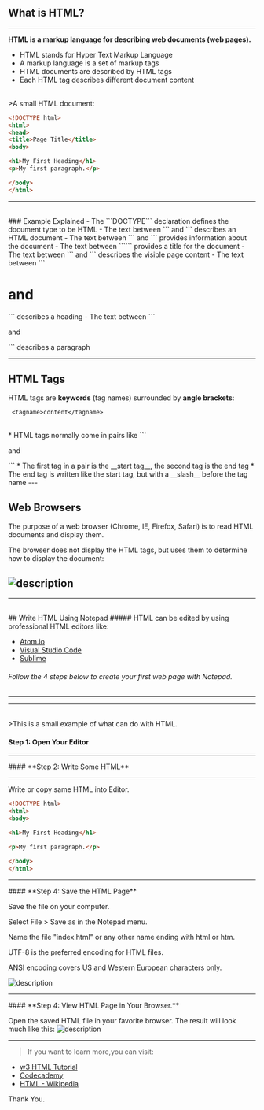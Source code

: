 ## What is HTML?
---
**HTML is a markup language for describing web documents (web pages).**


* HTML stands for Hyper Text Markup Language
* A markup language is a set of markup tags
* HTML documents are described by HTML tags
* Each HTML tag describes different document content
<br>
>A small HTML document:

```html
<!DOCTYPE html>
<html>
<head>
<title>Page Title</title>
<body>

<h1>My First Heading</h1>
<p>My first paragraph.</p>

</body>
</html>
```
---
<br>
### Example Explained
- The ```DOCTYPE``` declaration defines the document type to be HTML
- The text between ```<html> and </html>``` describes an HTML document
- The text between ```<head> and </head>``` provides information about the document
- The text between ```<title> and </title>``` provides a title for the document
- The text between ```<body> and </body>``` describes the visible page content
- The text between ```<h1> and </h1>``` describes a heading
- The text between ```<p> and </p>``` describes a paragraph
<br>


---
## HTML Tags
HTML tags are __keywords__ (tag names) surrounded by __angle brackets__:

     <tagname>content</tagname>
<br>
* HTML tags normally come in pairs like ```<p> and </p>```
* The first tag in a pair is the __start tag__, the second tag is the end tag
* The end tag is written like the start tag, but with a __slash__ before the tag name
---


## Web Browsers
The purpose of a web browser (Chrome, IE, Firefox, Safari) is to read HTML documents and display them.

The browser does not display the HTML tags, but uses them to determine how to display the document:


![description](https://raw.githubusercontent.com/pluralsight/guides/master/images/6c0aa61f-583a-495a-b182-bfa0c825f210.png)
---
<hr>
<br>
## Write HTML Using Notepad
##### HTML can be edited by using professional HTML editors like:

* [Atom.io](https://atom.io/)
* [Visual Studio Code](https://code.visualstudio.com/b?utm_expid=101350005-21.ckupCbvGQMiML5eJsxWmxw.1&utm_referrer=https%3A%2F%2Fcode.visualstudio.com%2Fb)
* [Sublime](https://www.sublimetext.com/)

###### Follow the 4 steps below to create your first web page with Notepad.
<hr>
<hr><br>
>This is a small example of what can do with HTML.

#### **Step 1: Open Your Editor**
<hr>
#### **Step 2: Write Some HTML**
<hr>
Write or copy same HTML into Editor.

```html
<!DOCTYPE html>
<html>
<body>

<h1>My First Heading</h1>

<p>My first paragraph.</p>

</body>
</html>
```
<hr>
#### **Step 4: Save the HTML Page**

  Save the file on your computer.

  Select File > Save as in the Notepad menu.

  Name the file "index.html" or any other name ending with html or htm.

  UTF-8 is the preferred encoding for HTML files.

  ANSI encoding covers US and Western European characters only. 
  
  
![description](https://raw.githubusercontent.com/pluralsight/guides/master/images/37c002d3-9acf-4d11-b1b5-c733799f748c.png)
<hr>
#### **Step 4: View HTML Page in Your Browser.**

Open the saved HTML file in your favorite browser. The result will look much like this:
![description](https://raw.githubusercontent.com/pluralsight/guides/master/images/6c0aa61f-583a-495a-b182-bfa0c825f210.png)

<hr>


> If you want to learn more,you can visit:
* [w3 HTML Tutorial](http://www.w3schools.com/html/default.asp)
* [Codecademy](https://www.codecademy.com/courses/web-beginner-en-HZA3b/0/1)
* [HTML - Wikipedia](https://en.wikipedia.org/wiki/HTML)


Thank You.